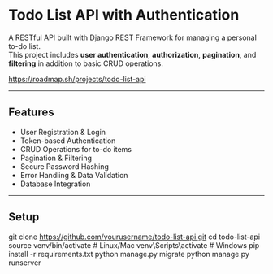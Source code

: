 #  Todo List API with Authentication

A RESTful API built with Django REST Framework for managing a personal to-do list.  
This project includes **user authentication**, **authorization**, **pagination**, and **filtering** in addition to basic CRUD operations.

https://roadmap.sh/projects/todo-list-api

---

##  Features
- User Registration & Login
- Token-based Authentication
- CRUD Operations for to-do items
- Pagination & Filtering
- Secure Password Hashing
- Error Handling & Data Validation
- Database Integration

---


## Setup

git clone https://github.com/yourusername/todo-list-api.git
cd todo-list-api
source venv/bin/activate   # Linux/Mac
venv\Scripts\activate      # Windows
pip install -r requirements.txt
python manage.py migrate
python manage.py runserver
